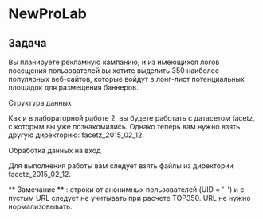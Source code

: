 # NewProLab
## Задача

Вы планируете рекламную кампанию, и из имеющихся логов посещения пользователей вы хотите выделить 350 наиболее популярных веб-сайтов, которые войдут в лонг-лист потенциальных площадок для размещения баннеров.

Структура данных

Как и в лабораторной работе 2, вы будете работать с датасетом facetz, с которым вы уже познакомились. Однако теперь вам нужно взять другую директорию: facetz_2015_02_12.

Обработка данных на вход

Для выполнения работы вам следует взять файлы из директории facetz_2015_02_12.

** Замечание ** : строки от анонимных пользователей (UID = '-') и с пустым URL следует не учитывать при расчете TOP350. URL не нужно нормализовывать.

